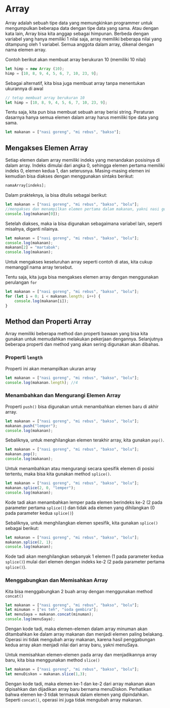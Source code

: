 # Array

Array adalah sebuah tipe data yang memungkinkan programmer untuk mengumpulkan beberapa data dengan tipe data yang sama. Atau dengan kata lain, Array bisa kita anggap sebagai himpunan. Berbeda dengan variabel yang hanya memiliki 1 nilai saja, array memiliki beberapa nilai yang ditampung oleh 1 variabel. Semua anggota dalam array, dikenal dengan nama elemen array.

Contoh berikut akan membuat array berukuran 10 (memiliki 10 nilai)

```javascript
let himp = new Array (10);
himp = [10, 8, 9, 4, 5, 6, 7, 10, 23, 9];
```

Sebagai alternatif, kita bisa juga membuat array tanpa menentukan ukurannya di awal

```javascript
// tetap membuat array berukuran 10
let himp = [10, 8, 9, 4, 5, 6, 7, 10, 23, 9];
```

Tentu saja, kita pun bisa membuat sebuah array berisi string. Peraturan dasarnya hanya semua elemen dalam array harus memiliki tipe data yang sama.

```javascript
let makanan = ["nasi goreng", "mi rebus", "bakso"];
```

## Mengakses Elemen Array

Setiap elemen dalam array memiliki indeks yang menandakan posisinya di dalam array. Indeks dimulai dari angka 0, sehingga elemen pertama memiliki indeks 0, elemen kedua 1, dan seterusnya. Masing-masing elemen ini kemudian bisa diakses dengan menggunakan sintaks berikut:

```javascript
namaArray[indeks];
```

Dalam prakteknya, ia bisa ditulis sebagai berikut:

```javascript
let makanan = ["nasi goreng", "mi rebus", "bakso", "bolu"];
//mengakses dan menampilkan elemen pertama dalam makanan, yakni nasi goreng
console.log(makanan[0]);
``` 

Setelah diakses, maka ia bisa digunakan sebagaimana variabel lain, seperti misalnya, diganti nilainya.

```javascript
let makanan = ["nasi goreng", "mi rebus", "bakso", "bolu"];
console.log(makanan);
makanan[2] = "martabak";
console.log(makanan);
```

Untuk mengakses keseluruhan array seperti contoh di atas, kita cukup memanggil nama array tersebut.

Tentu saja, kita juga bisa mengakses elemen array dengan menggunakan perulangan `for`

```javascript
let makanan = ["nasi goreng", "mi rebus", "bakso", "bolu"];
for (let i = 0; i < makanan.length; i++) {
	console.log(makanan[i]);
}
```

## Method dan Properti Array

Array memiliki beberapa method dan properti bawaan yang bisa kita gunakan untuk memudahkan melakukan pekerjaan dengannya. Selanjutnya beberapa properti dan method yang akan sering digunakan akan dibahas.

### Properti `length`

Properti ini akan menampilkan ukuran array


```javascript
let makanan = ["nasi goreng", "mi rebus", "bakso", "bolu"];
console.log(makanan.length); //4
```

### Menambahkan dan Mengurangi Elemen Array

Properti `push()` bisa digunakan untuk menambahkan elemen baru di akhir array.

```javascript
let makanan = ["nasi goreng", "mi rebus", "bakso", "bolu"];
makanan.push("lemper");
console.log(makanan);
```

Sebaliknya, untuk menghilangkan elemen terakhir array, kita gunakan `pop()`.

```javascript
let makanan = ["nasi goreng", "mi rebus", "bakso", "bolu"];
makanan.pop();
console.log(makanan);
```

Untuk menambahkan atau mengurangi secara spesifik elemen di posisi tertentu, maka bisa kita gunakan method `splice()`.

```javascript
let makanan = ["nasi goreng", "mi rebus", "bakso", "bolu"];
makanan.splice(2, 0, "lemper");
console.log(makanan);
```

Kode tadi akan menambahkan lemper pada elemen berindeks ke-2 (2 pada parameter pertama `splice()`) dan tidak ada elemen yang dihilangkan (0 pada parameter kedua `splice()`)

Sebaliknya, untuk menghilangkan elemen spesifik, kita gunakan `splice()` sebagai berikut:

```javascript
let makanan = ["nasi goreng", "mi rebus", "bakso", "bolu"];
makanan.splice(2, 1);
console.log(makanan);
```

Kode tadi akan menghilangkan sebanyak 1 elemen (1 pada parameter kedua `splice()`) mulai dari elemen dengan indeks ke-2 (2 pada parameter pertama `splice()`).

### Menggabungkan dan Memisahkan Array

Kita bisa menggabungkan 2 buah array dengan menggunakan method `concat()`

```javascript
let makanan = ["nasi goreng", "mi rebus", "bakso", "bolu"];
let minuman = ["es teh", "soda gembira"];
let menuSaya = makanan.concat(minuman);
console.log(menuSaya);
```

Dengan kode tadi, maka elemen-elemen dalam array minuman akan ditambahkan ke dalam array makanan dan menjadi elemen paling belakang. Operasi ini tidak mengubah array makanan, karena hasil penggabungan kedua array akan menjadi nilai dari array baru, yakni menuSaya.

Untuk memisahkan elemen-elemen pada array dan menjadikannya array baru, kita bisa menggunakan method `slice()`

```javascript
let makanan = ["nasi goreng", "mi rebus", "bakso", "bolu"];
let menuDiskon = makanan.slice(1,3);
```

Dengan kode tadi, maka elemen ke-1 dan ke-2 dari array makanan akan dipisahkan dan dijadikan array baru bernama menuDiskon. Perhatikan bahwa elemen ke-3 tidak termasuk dalam elemen yang dipindahkan. Seperti `concat()`, operasi ini juga tidak mengubah array makanan.
